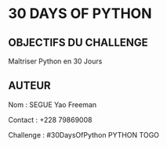 # 30 DAYS OF PYTHON 

## OBJECTIFS DU CHALLENGE

Maîtriser Python en 30 Jours

## AUTEUR

Nom : SEGUE Yao Freeman

Contact : +228 79869008

Challenge : #30DaysOfPython PYTHON TOGO




